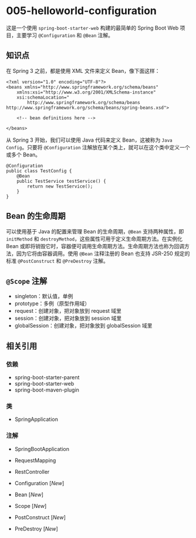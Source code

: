 # 005-helloworld-configuration

这是一个使用 `spring-boot-starter-web` 构建的最简单的 Spring Boot Web 项目，主要学习 `@Configuration` 和 `@Bean` 注解。

## 知识点

在 Spring 3 之前，都是使用 XML 文件来定义 Bean，像下面这样：

```
<?xml version="1.0" encoding="UTF-8"?>
<beans xmlns="http://www.springframework.org/schema/beans"
    xmlns:xsi="http://www.w3.org/2001/XMLSchema-instance"
    xsi:schemaLocation="
        http://www.springframework.org/schema/beans http://www.springframework.org/schema/beans/spring-beans.xsd">

    <!-- bean definitions here -->

</beans>
```

从 Spring 3 开始，我们可以使用 Java 代码来定义 Bean，这被称为 `Java Config`。只要将 `@Configuration` 注解放在某个类上，就可以在这个类中定义一个或多个 Bean。

```
@Configuration
public class TestConfig {
    @Bean
    public TestService testService() {
        return new TestService();
    }
}
```

## Bean 的生命周期

可以使用基于 Java 的配置来管理 Bean 的生命周期，`@Bean` 支持两种属性，即 `initMethod` 和 `destroyMethod`，这些属性可用于定义生命周期方法。在实例化 Bean 或即将销毁它时，容器便可调用生命周期方法。生命周期方法也称为回调方法，因为它将由容器调用。使用 `@Bean` 注释注册的 Bean 也支持 JSR-250 规定的标准 `@PostConstruct` 和 `@PreDestroy` 注解。

## `@Scope` 注解

* singleton：默认值，单例
* prototype：多例（原型作用域）
* request：创建对象，把对象放到 request 域里
* session：创建对象，把对象放到 session 域里
* globalSession：创建对象，把对象放到 globalSession 域里

## 相关引用

### 依赖

* spring-boot-starter-parent
* spring-boot-starter-web
* spring-boot-maven-plugin

### 类

* SpringApplication

### 注解

* SpringBootApplication
* RequestMapping
* RestController

* Configuration [*New*]
* Bean [*New*]
* Scope [*New*]
* PostConstruct [*New*]
* PreDestroy [*New*]
